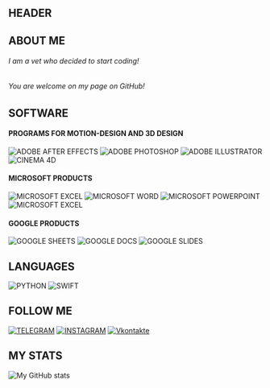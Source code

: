 ## HEADER

## ABOUT ME
###### *I am a vet who decided to start coding!* <br>
###### *You are welcome on my page on GitHub!*


## SOFTWARE
#### PROGRAMS FOR MOTION-DESIGN AND 3D DESIGN
![ADOBE AFTER EFFECTS](https://img.shields.io/badge/ADOBE%20AFTER%20EFFECTS-5b4b41?style=flat&logo=adobe%20after%20effects)
![ADOBE PHOTOSHOP](https://img.shields.io/badge/ADOBE%20PHOTOSHOP-5b4b41?style=flat&logo=adobe%20photoshop)
![ADOBE ILLUSTRATOR](https://img.shields.io/badge/ADOBE%20ILLUSTRATOR-5b4b41?style=flat&logo=adobe%20illustrator)
![CINEMA 4D](https://img.shields.io/badge/CINEMA%204D-5b4b41?style=flat&logo=cinema%204D)
#### MICROSOFT PRODUCTS
![MICROSOFT EXCEL](https://img.shields.io/badge/MICROSOFT%20EXCEL-5b4b41?style=flat&logo=microsoft%20excel)
![MICROSOFT WORD](https://img.shields.io/badge/MICROSOFT%20WORD-5b4b41?style=flat&logo=microsoft%20word)
![MICROSOFT POWERPOINT](https://img.shields.io/badge/MICROSOFT%20POWERPOINT-5b4b41?style=flat&logo=microsoft%20powerpoint)
![MICROSOFT EXCEL](https://img.shields.io/badge/MICROSOFT%20EXCEL-5b4b41?style=flat&logo=microsoft%20excel)
#### GOOGLE PRODUCTS
![GOOGLE SHEETS](https://img.shields.io/badge/GOOGLE%20SHEETS-5b4b41?style=flat&logo=google)
![GOOGLE DOCS](https://img.shields.io/badge/GOOGLE%20DOCS-5b4b41?style=flat&logo=google)
![GOOGLE SLIDES](https://img.shields.io/badge/GOOGLE%20SLIDES-5b4b41?style=flat&logo=google)

## LANGUAGES
![PYTHON](https://img.shields.io/badge/PYTHON-5b4b41?style=flat&logo=python)
![SWIFT](https://img.shields.io/badge/SWIFT-5b4b41?style=flat&logo=swift)

## FOLLOW ME
[![TELEGRAM](https://img.shields.io/badge/TELEGRAM-5b4b41?style=flat&logo=telegram)](https://t.me/scooooodeeeeez)
[![INSTAGRAM](https://img.shields.io/badge/INSTAGRAM-5b4b41?style=flat&logo=instagram)](https://www.instagram.com/scooooodeeeeez)
[![Vkontakte](https://img.shields.io/badge/Vkontakte-5b4b41?style=flat&logo=Vk)](https://vk.com/scooooodeeeeez)

## MY STATS
![My GitHub stats](https://github-readme-stats.vercel.app/api?username=doshiksmirnoff&show_icons=true&count_private=true&bg_color=5b4b41&title_color=FFFFFF&text_color=F6F2EC&icon_color=ED6136)
